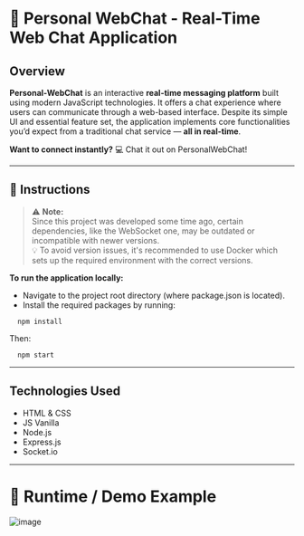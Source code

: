 # 💬 Personal WebChat - Real-Time Web Chat Application
## Overview

**Personal-WebChat** is an interactive **real-time messaging platform** built using modern JavaScript technologies. It offers a chat experience where users can communicate through a web-based interface.
Despite its simple UI and essential feature set, the application implements core functionalities you’d expect from a traditional chat service — **all in real-time**.

**Want to connect instantly?** 💻 Chat it out on PersonalWebChat!

----

## 📝 Instructions

> ⚠️ **Note:**  
> Since this project was developed some time ago, certain dependencies, like the WebSocket one, may be outdated or incompatible with newer versions.  
> 💡 To avoid version issues, it's recommended to use Docker which sets up the required environment with the correct versions.


**To run the application locally:**
- Navigate to the project root directory (where package.json is located).
- Install the required packages by running:

```
  npm install
```

Then:
```
  npm start
```
----

## Technologies Used

- HTML & CSS
- JS Vanilla
- Node.js
- Express.js
- Socket.io

---

# 🧪 Runtime / Demo Example

![image](https://user-images.githubusercontent.com/45211249/120551701-9ab73080-c3f6-11eb-8fcf-9658c777a74b.png)
